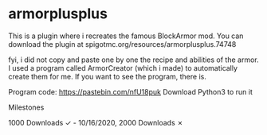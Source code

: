 # armorplusplus
This is a plugin where i recreates the famous BlockArmor mod. You can download the plugin at spigotmc.org/resources/armorplusplus.74748

fyi, i did not copy and paste one by one the recipe and abilities of the armor. I used a program called ArmorCreator (which i made) to automatically create them for me.
If you want to see the program, there is.

Program code: https://pastebin.com/nfU18puk
Download Python3 to run it

Milestones

1000 Downloads ✓ - 10/16/2020, 
2000 Downloads ✗
